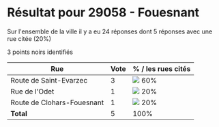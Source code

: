 # Résultat pour 29058 - Fouesnant

Sur l'ensemble de la ville il y a eu 24 réponses dont 5 réponses avec une rue citée (20%)

3 points noirs identifiés

| Rue | Vote | % / les rues cités|
|-----|------|-------------------|
| Route de Saint-Evarzec | 3 | <img src="../../img/bar_60.gif" />&nbsp;60%|
| Rue de l'Odet | 1 | <img src="../../img/bar_20.gif" />&nbsp;20%|
| Route de Clohars-Fouesnant | 1 | <img src="../../img/bar_20.gif" />&nbsp;20%|
| **Total** | 5 | 100%|
